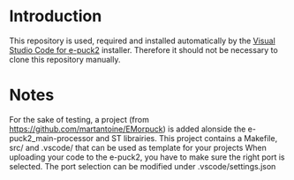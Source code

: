 # Introduction
This repository is used, required and installed automatically by the [Visual Studio Code for e-puck2](https://github.com/epfl-mobots/Create_VSCode_e-puck2) installer.
Therefore it should not be necessary to clone this repository manually.

# Notes
For the sake of testing, a project (from https://github.com/martantoine/EMorpuck) is added alonside the e-puck2_main-processor and ST librairies.
This project contains a Makefile, src/ and .vscode/ that can be used as template for your projects
When uploading your code to the e-puck2, you have to make sure the right port is selected.
The port selection can be modified under .vscode/settings.json
